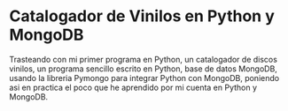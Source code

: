 # Catalogador de Vinilos en Python y MongoDB
Trasteando con mi primer programa en Python, un catalogador de discos vinilos, un programa sencillo escrito en Python, base de datos MongoDB, usando la libreria Pymongo para integrar Python con MongoDB, poniendo asi en practica el poco que he aprendido por mi cuenta en Python y MongoDB.
